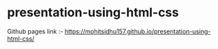 # presentation-using-html-css
Github pages link :- https://mohitsidhu157.github.io/presentation-using-html-css/